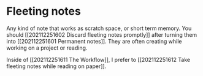 # Fleeting notes
Any kind of note that works as scratch space, or short term memory. You should [[202112251602 Discard fleeting notes promptly]] after turning them into [[202112251601 Permanent notes]]. They are often creating while working on a project or reading.

Inside of [[202112251611 The Workflow]], I prefer to [[202112251612 Take fleeting notes while reading on paper]].